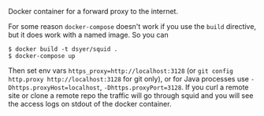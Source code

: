 Docker container for a forward proxy to the internet.

For some reason `docker-compose` doesn't work if you use the `build` directive, but it does work with a named image. So you can

```
$ docker build -t dsyer/squid .
$ docker-compose up
```

Then set env vars `https_proxy=http://localhost:3128` (or `git config
http.proxy http://localhost:3128` for git only), or for Java processes
use `-Dhttps.proxyHost=localhost`, `-Dhttps.proxyPort=3128`. If you
curl a remote site or clone a remote repo the traffic will go through
squid and you will see the access logs on stdout of the docker
container.

